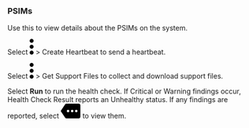 ### PSIMs

Use this to view details about the PSIMs on the system.

Select 
![cov-icn_more_vert_kebob-15px.svg](cov-icn_more_vert_kebob-15px.svg) > Create Heartbeat to send a heartbeat.

Select 
![cov-icn_more_vert_kebob-15px.svg](cov-icn_more_vert_kebob-15px.svg) > Get Support Files to collect and download support files.

Select **Run** to run the health check. If Critical or Warning findings occur, Health Check Result reports an Unhealthy status. If any findings are reported, select ![cov-icn-more_3dots-horiz-15px.svg](cov-icn-more_3dots-horiz-15px.svg) to view them.

